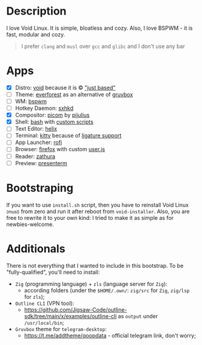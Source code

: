 # Description

I love Void Linux. It is simple, bloatless and cozy. Also, I love BSPWM - it is fast, modular and cozy.

>I prefer `clang` and `musl` over `gcc` and `glibc` and I don't use any bar

# Apps

- [x] Distro: [void](https://voidlinux.org/) because it is © ["just based"](https://youtu.be/rRFIlBIYCBY?feature=shared&t=9)
- [ ] Theme: [everforest](https://github.com/sainnhe/everforest) as an alternative of [gruvbox](https://github.com/morhetz/gruvbox)
- [ ] WM: [bspwm](https://github.com/baskerville/bspwm)
- [ ] Hotkey Daemon: [sxhkd](https://github.com/baskerville/sxhkd)
- [x] Compositor: [picom](https://github.com/pijulius/picom) by [pijulius](https://github.com/pijulius)
- [x] Shell: [bash](https://www.gnu.org/software/bash) with [custom scripts](/configs/tilde/.bashrc)
- [ ] Text Editor: [helix](https://github.com/helix-editor/helix)
- [ ] Terminal: [kitty](https://github.com/kovidgoyal/kitty) because of [ligature support](https://github.com/alacritty/alacritty/issues/50)
- [ ] App Launcher: [rofi](https://github.com/davatorium/rofi)
- [ ] Browser: [firefox](https://www.mozilla.org/en-US/firefox/new/) with custom [user.js](/configs/firefox/.mozilla/firefox/main.main/user.js)
- [ ] Reader: [zathura](https://git.pwmt.org/pwmt/zathura)
- [ ] Preview: [presenterm](https://github.com/mfontanini/presenterm)

# Bootstraping

If you want to use `install.sh` script, then you have to reinstall Void Linux <small>(musl)</small> from zero and run it after reboot from `void-installer`.
Also, you are free to rewrite it to your own kind: I tried to make it as simple as for newbies-welcome.

# Additionals

There is not everything that I wanted to include in this bootstrap.
To be "fully-qualified", you'll need to install:
- `Zig` (programming language) + `zls` (language server for `Zig`):
  - according folders (under the `$HOME/.own/`: `zig/src` for `Zig`, `zig/lsp` for `zls`);
- `Outline CLI` (VPN tool):
  - https://github.com/Jigsaw-Code/outline-sdk/tree/main/x/examples/outline-cli as `output` under `/usr/local/bin`;
- `Gruvbox` theme for `telegram-desktop`:
  - https://t.me/addtheme/qoopdata - official telegram link, don't worry;
